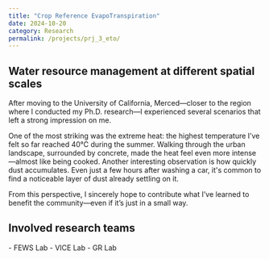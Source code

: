 ```yaml
---
title: "Crop Reference EvapoTranspiration"
date: 2024-10-20
category: Research 
permalink: /projects/prj_3_eto/
---
```


<h2>Water resource management at different spatial scales</h2>
<p>After moving to the University of California, Merced—closer to the region where I conducted my Ph.D. research—I experienced several scenarios that left a strong impression on me.</p>
<p>One of the most striking was the extreme heat: the highest temperature I’ve felt so far reached 40°C during the summer. Walking through the urban landscape, surrounded by concrete, made the heat feel even more intense—almost like being cooked. Another interesting observation is how quickly dust accumulates. Even just a few hours after washing a car, it's common to find a noticeable layer of dust already settling on it.</p>
<p>From this perspective, I sincerely hope to contribute what I’ve learned to benefit the community—even if it’s just in a small way.</p>
<!-- <h3>ECFT<sup>+</sup> design</h3>
<p>Step 1 - Assembling a tralier<br>
We have purchased a tralier online. For more details and stories, Dr. Safeeq Khan can tell you. <br>
Dr. Khan and me assembled the trailer based on the manual. During the assembling, we found that this YouTube video is very helpful to build this <a href="https://www.youtube.com/watch?v=QL-F22P8uC8" target="_blank">Haul-Master 5*10 size trailer</a>. 
</p> -->

<!-- <h3>Step 2 - ECFT<sup>+</sup> basement design </h3> -->
<!-- Our first design for the ECFT<sup>+</sup> looks like this picture. -->
<!-- <img src="/images/projects/ECFT/ECFT_1.PNG" alt="Hometown" style="width: 400px; float: left; margin: 5px 5px 5px 10px;"> -->

<h2>Involved research teams</h2>
- FEWS Lab
- VICE Lab
- GR Lab
